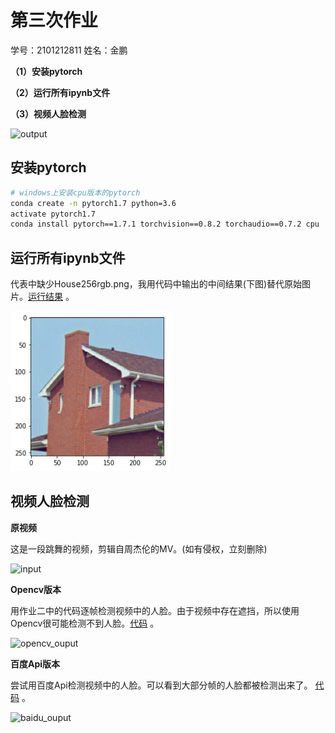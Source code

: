 # 第三次作业

学号：2101212811 姓名：金鹏

**（1）安装pytorch**

**（2）运行所有ipynb文件**

**（3）视频人脸检测**

![output](./source/output.gif)

## 安装pytorch
```sh
# windows上安装cpu版本的pytorch
conda create -n pytorch1.7 python=3.6
activate pytorch1.7
conda install pytorch==1.7.1 torchvision==0.8.2 torchaudio==0.7.2 cpu
```

## 运行所有ipynb文件 
代表中缺少House256rgb.png，我用代码中输出的中间结果(下图)替代原始图片。[运行结果](./ipynb) 。

![House256rgb](./ipynb/Picture/House256rgb.png)


## 视频人脸检测
**原视频**

这是一段跳舞的视频，剪辑自周杰伦的MV。(如有侵权，立刻删除)

![input](./source/input.gif)

**Opencv版本**

用作业二中的代码逐帧检测视频中的人脸。由于视频中存在遮挡，所以使用Opencv很可能检测不到人脸。[代码](./code/face_detection_opencv.py) 。 

![opencv_ouput](./source/opencv_output.gif)

**百度Api版本**

尝试用百度Api检测视频中的人脸。可以看到大部分帧的人脸都被检测出来了。 [代码](./code/face_detection_baiduapi.py) 。

![baidu_ouput](./source/baidu_output.gif)
